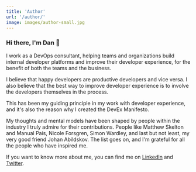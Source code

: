```yaml
---
title: 'Author'
url: '/author/'
image: images/author-small.jpg
---
```


### Hi there, I'm Dan :wave:

I work as a DevOps consultant, helping teams and organizations build internal developer platforms and improve their developer experience, for the benefit of both the teams and the business.

I believe that happy developers are productive developers and vice versa. I also believe that the best way to improve developer experience is to involve the developers themselves in the process.

This has been my guiding principle in my work with developer experience, and it's also the reason why I created the DevEx Manifesto.

My thoughts and mental models have been shaped by people within the industry I truly admire for their contributions. People like Matthew Skelton and Manual Pais, Nicole Forsgren, Simon Wardley, and last but not least, my very good friend Johan Abildskov. The list goes on, and I'm grateful for all the people who have inspired me.

If you want to know more about me, you can find me on [LinkedIn](https://www.linkedin.com/in/dangrondahl/) and [Twitter](https://twitter.com/dangrondahl).

